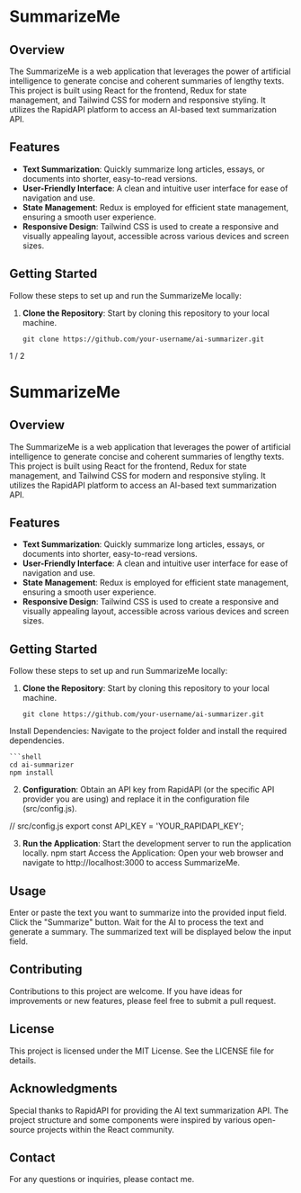 # SummarizeMe

## Overview

The SummarizeMe is a web application that leverages the power of artificial intelligence to generate concise and coherent summaries of lengthy texts. This project is built using React for the frontend, Redux for state management, and Tailwind CSS for modern and responsive styling. It utilizes the RapidAPI platform to access an AI-based text summarization API.

## Features

- **Text Summarization**: Quickly summarize long articles, essays, or documents into shorter, easy-to-read versions.
- **User-Friendly Interface**: A clean and intuitive user interface for ease of navigation and use.
- **State Management**: Redux is employed for efficient state management, ensuring a smooth user experience.
- **Responsive Design**: Tailwind CSS is used to create a responsive and visually appealing layout, accessible across various devices and screen sizes.

## Getting Started

Follow these steps to set up and run the SummarizeMe locally:

1. **Clone the Repository**: Start by cloning this repository to your local machine.

   ```shell
   git clone https://github.com/your-username/ai-summarizer.git

1 / 2

# SummarizeMe

## Overview

The SummarizeMe is a web application that leverages the power of artificial intelligence to generate concise and coherent summaries of lengthy texts. This project is built using React for the frontend, Redux for state management, and Tailwind CSS for modern and responsive styling. It utilizes the RapidAPI platform to access an AI-based text summarization API.

## Features

- **Text Summarization**: Quickly summarize long articles, essays, or documents into shorter, easy-to-read versions.
- **User-Friendly Interface**: A clean and intuitive user interface for ease of navigation and use.
- **State Management**: Redux is employed for efficient state management, ensuring a smooth user experience.
- **Responsive Design**: Tailwind CSS is used to create a responsive and visually appealing layout, accessible across various devices and screen sizes.

## Getting Started

Follow these steps to set up and run SummarizeMe locally:

1. **Clone the Repository**: Start by cloning this repository to your local machine.

   ```shell
   git clone https://github.com/your-username/ai-summarizer.git

Install Dependencies: Navigate to the project folder and install the required dependencies.

    ```shell
    cd ai-summarizer
    npm install

2. **Configuration**: Obtain an API key from RapidAPI (or the specific API provider you are using) and replace it in the configuration file (src/config.js).

// src/config.js
export const API_KEY = 'YOUR_RAPIDAPI_KEY';

3.  **Run the Application**: Start the development server to run the application locally.
npm start
Access the Application: Open your web browser and navigate to http://localhost:3000 to access SummarizeMe.

## Usage
Enter or paste the text you want to summarize into the provided input field.
Click the "Summarize" button.
Wait for the AI to process the text and generate a summary.
The summarized text will be displayed below the input field.


## Contributing
Contributions to this project are welcome. If you have ideas for improvements or new features, please feel free to submit a pull request.

## License
This project is licensed under the MIT License. See the LICENSE file for details.

## Acknowledgments
Special thanks to RapidAPI for providing the AI text summarization API.
The project structure and some components were inspired by various open-source projects within the React community.

## Contact
For any questions or inquiries, please contact me.




